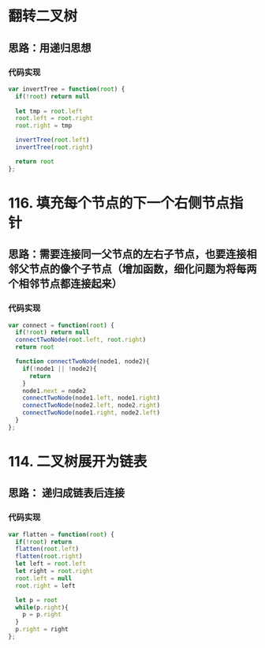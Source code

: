 # 翻转二叉树
## 思路：用递归思想
### 代码实现
``` javascript
var invertTree = function(root) {
  if(!root) return null
  
  let tmp = root.left
  root.left = root.right
  root.right = tmp

  invertTree(root.left)
  invertTree(root.right)

  return root
};
```

# 116. 填充每个节点的下一个右侧节点指针
## 思路：需要连接同一父节点的左右子节点，也要连接相邻父节点的像个子节点（增加函数，细化问题为将每两个相邻节点都连接起来）
### 代码实现
```javascript
var connect = function(root) {
  if(!root) return null
  connectTwoNode(root.left, root.right)
  return root

  function connectTwoNode(node1, node2){
    if(!node1 || !node2){
      return
    }
    node1.next = node2
    connectTwoNode(node1.left, node1.right)
    connectTwoNode(node2.left, node2.right)
    connectTwoNode(node1.right, node2.left)
  }  
};
```

# 114. 二叉树展开为链表
## 思路： 递归成链表后连接
### 代码实现
```javascript
var flatten = function(root) {
  if(!root) return
  flatten(root.left)
  flatten(root.right)
  let left = root.left
  let right = root.right
  root.left = null
  root.right = left

  let p = root
  while(p.right){
    p = p.right
  }
  p.right = right
};
```